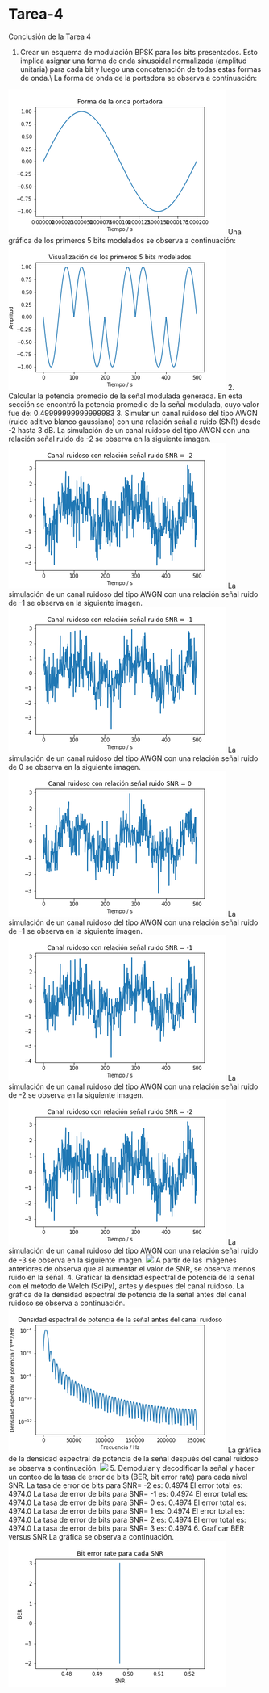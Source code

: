 # Tarea-4
Conclusión de la Tarea 4
1. Crear un esquema de modulación BPSK para los bits presentados. Esto implica asignar una forma de onda sinusoidal normalizada (amplitud unitaria) para cada bit y luego una concatenación de todas estas formas de onda.\\
La forma de onda de la portadora se observa a continuación:
<img src="https://github.com/Pamela2345/Tarea-4/blob/master/ondaportadora.png">
Una gráfica de los primeros 5 bits modelados se observa a continuación:
<img src="https://github.com/Pamela2345/Tarea-4/blob/master/Tx.png">
2. Calcular la potencia promedio de la señal modulada generada.
En esta sección se encontró la potencia promedio de la señal modulada, cuyo valor fue de: 0.49999999999999983
3. Simular un canal ruidoso del tipo AWGN (ruido aditivo blanco gaussiano) con una relación señal a ruido (SNR) desde -2 hasta 3 dB.
La simulación de un canal ruidoso del tipo AWGN con una relación señal ruido de -2 se observa en la siguiente imagen.
<img src="https://github.com/Pamela2345/Tarea-4/blob/master/SNR%3D-2.png">
La simulación de un canal ruidoso del tipo AWGN con una relación señal ruido de -1 se observa en la siguiente imagen.
<img src="https://github.com/Pamela2345/Tarea-4/blob/master/SNR%3D-1.png">
La simulación de un canal ruidoso del tipo AWGN con una relación señal ruido de 0 se observa en la siguiente imagen.
<img src="https://github.com/Pamela2345/Tarea-4/blob/master/SNR%3D0.png">
La simulación de un canal ruidoso del tipo AWGN con una relación señal ruido de -1 se observa en la siguiente imagen.
<img src="https://github.com/Pamela2345/Tarea-4/blob/master/SNR%3D-1.png">
La simulación de un canal ruidoso del tipo AWGN con una relación señal ruido de -2 se observa en la siguiente imagen.
<img src="https://github.com/Pamela2345/Tarea-4/blob/master/SNR%3D-2.png">
La simulación de un canal ruidoso del tipo AWGN con una relación señal ruido de -3 se observa en la siguiente imagen.
<img src="https://github.com/Pamela2345/Tarea-4/blob/master/SNR%3D-3.png">
A partir de las imágenes anteriores de observa que al aumentar el valor de SNR, se observa menos ruido en la señal.
4. Graficar la densidad espectral de potencia de la señal con el método de Welch (SciPy), antes y después del canal ruidoso.
La gráfica de la densidad espectral de potencia de la señal antes del canal ruidoso se observa a continuación.
<img src="https://github.com/Pamela2345/Tarea-4/blob/master/Antes.png">
La gráfica de la densidad espectral de potencia de la señal después del canal ruidoso se observa a continuación.
<img src="https://github.com/Pamela2345/Tarea-4/blob/master/Despu%C3%A9s.png">
5. Demodular y decodificar la señal y hacer un conteo de la tasa de error de bits (BER, bit error rate) para cada nivel SNR.
La tasa de error de bits para SNR= -2 es:    0.4974
El error total es:  4974.0
La tasa de error de bits para SNR= -1 es:    0.4974
El error total es:  4974.0
La tasa de error de bits para SNR= 0 es:   0.4974
El error total es:  4974.0
La tasa de error de bits para SNR= 1 es:   0.4974
El error total es: 4974.0
La tasa de error de bits para SNR= 2 es:    0.4974
El error total es:  4974.0
La tasa de error de bits para SNR= 3 es:  0.4974
6. Graficar BER versus SNR
La gráfica se observa a continuación.
<img src="https://github.com/Pamela2345/Tarea-4/blob/master/BER-SNR.png">
